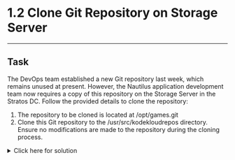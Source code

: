 # 1.2 Clone Git Repository on Storage Server
---
## Task
The DevOps team established a new Git repository last week, which remains unused at present. However, the Nautilus application development team now requires a copy of this repository on the Storage Server in the Stratos DC. Follow the provided details to clone the repository:

1. The repository to be cloned is located at /opt/games.git
2. Clone this Git repository to the /usr/src/kodekloudrepos directory. Ensure no modifications are made to the repository during the cloning process.

<details>
  <summary>Click here for solution</summary>
  
  ## Solution
  1. SSH into storage server
  2. Move to destination directory
  ```bash
  cd /usr/src/kodekloudrepos
  ```
  3. Clone the repo
  ```bash
  sudo git clone /opt/games.git
  ```
</details>
